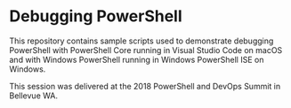 # Debugging PowerShell

This repository contains sample scripts used to demonstrate debugging PowerShell with PowerShell Core running in Visual Studio Code on macOS and with Windows PowerShell running in Windows PowerShell ISE on Windows.

This session was delivered at the 2018 PowerShell and DevOps Summit in Bellevue WA.
